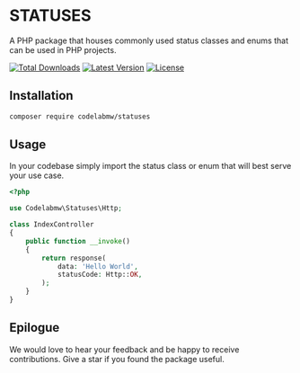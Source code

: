 # STATUSES

A PHP package that houses commonly used status classes and enums that can be used in PHP projects.

<p>
    <!-- <a href="https://github.com/codelabmw/statuses/actions"><img alt="GitHub Workflow Status (master)" src="https://github.com/codelabmw/statuses/actions/workflows/tests.yml/badge.svg"></a> -->
    <a href="https://packagist.org/packages/codelabmw/statuses"><img alt="Total Downloads" src="https://img.shields.io/packagist/dt/codelabmw/statuses"></a>
    <a href="https://packagist.org/packages/codelabmw/statuses"><img alt="Latest Version" src="https://img.shields.io/packagist/v/codelabmw/statuses"></a>
    <a href="https://packagist.org/packages/codelabmw/statuses"><img alt="License" src="https://img.shields.io/packagist/l/codelabmw/statuses"></a>
</p>

## Installation

```bash
composer require codelabmw/statuses
```

## Usage

In your codebase simply import the status class or enum that will best serve your use case.

```php
<?php

use Codelabmw\Statuses\Http;

class IndexController
{
    public function __invoke()
    {
        return response(
            data: 'Hello World',
            statusCode: Http::OK,
        );
    }
}
```

## Epilogue

We would love to hear your feedback and be happy to receive contributions. Give a star if you found the package useful.
